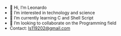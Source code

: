 - 👋 Hi, I’m Leonardo
- 👀 I’m interested in technology and science
- 🌱 I’m currently learning C and Shell Script
- 💞️ I’m looking to collaborate on the Programming field
- Contact: ls119202@gmail.com


